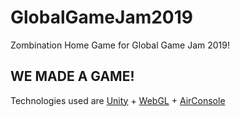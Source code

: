 # GlobalGameJam2019
Zombination Home Game for Global Game Jam 2019!

## WE MADE A GAME!
Technologies used are [Unity](https://unity3d.com/) + [WebGL](https://get.webgl.org/) + [AirConsole](https://www.airconsole.com/)
